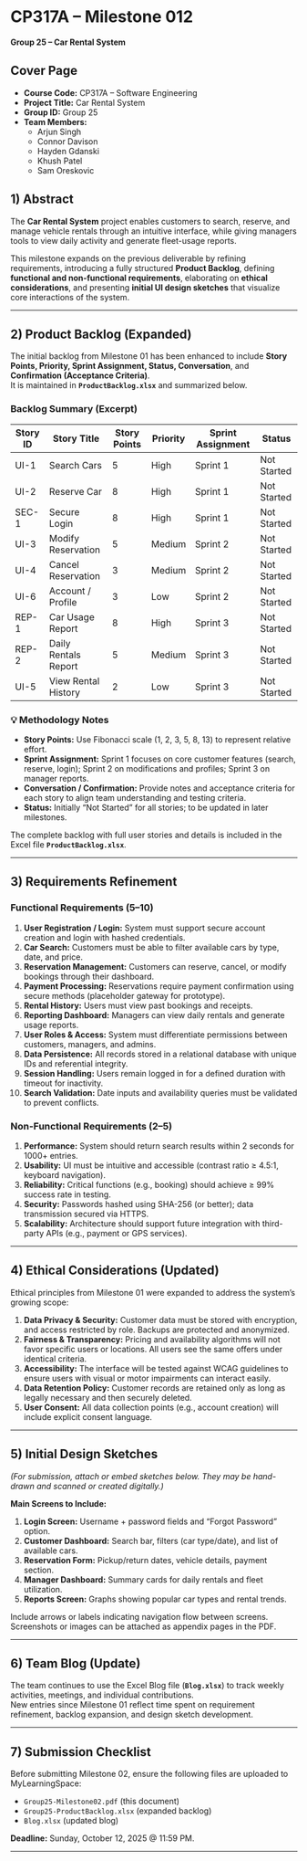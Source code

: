 # CP317A – Milestone 012 
**Group 25 – Car Rental System**  

## Cover Page
- **Course Code:** CP317A – Software Engineering
- **Project Title:** Car Rental System
- **Group ID:** Group 25
- **Team Members:**
  - Arjun Singh
  - Connor Davison
  - Hayden Gdanski
  - Khush Patel
  - Sam Oreskovic

## 1) Abstract
The **Car Rental System** project enables customers to search, reserve, and manage vehicle rentals through an intuitive interface, while giving managers tools to view daily activity and generate fleet-usage reports.  

This milestone expands on the previous deliverable by refining requirements, introducing a fully structured **Product Backlog**, defining **functional and non-functional requirements**, elaborating on **ethical considerations**, and presenting **initial UI design sketches** that visualize core interactions of the system.

---

## 2) Product Backlog (Expanded)
The initial backlog from Milestone 01 has been enhanced to include **Story Points, Priority, Sprint Assignment, Status, Conversation**, and **Confirmation (Acceptance Criteria)**.  
It is maintained in **`ProductBacklog.xlsx`** and summarized below.

### Backlog Summary (Excerpt)
| Story ID | Story Title | Story Points | Priority | Sprint Assignment | Status |
|-----------|-------------|--------------|-----------|-------------------|---------|
| UI-1 | Search Cars | 5 | High | Sprint 1 | Not Started |
| UI-2 | Reserve Car | 8 | High | Sprint 1 | Not Started |
| SEC-1 | Secure Login | 8 | High | Sprint 1 | Not Started |
| UI-3 | Modify Reservation | 5 | Medium | Sprint 2 | Not Started |
| UI-4 | Cancel Reservation | 3 | Medium | Sprint 2 | Not Started |
| UI-6 | Account / Profile | 3 | Low | Sprint 2 | Not Started |
| REP-1 | Car Usage Report | 8 | High | Sprint 3 | Not Started |
| REP-2 | Daily Rentals Report | 5 | Medium | Sprint 3 | Not Started |
| UI-5 | View Rental History | 2 | Low | Sprint 3 | Not Started |

### 💡 Methodology Notes
- **Story Points:** Use Fibonacci scale (1, 2, 3, 5, 8, 13) to represent relative effort.  
- **Sprint Assignment:** Sprint 1 focuses on core customer features (search, reserve, login); Sprint 2 on modifications and profiles; Sprint 3 on manager reports.  
- **Conversation / Confirmation:** Provide notes and acceptance criteria for each story to align team understanding and testing criteria.  
- **Status:** Initially “Not Started” for all stories; to be updated in later milestones.  

The complete backlog with full user stories and details is included in the Excel file **`ProductBacklog.xlsx`**.

---

## 3) Requirements Refinement
### Functional Requirements (5–10)
1. **User Registration / Login:** System must support secure account creation and login with hashed credentials.  
2. **Car Search:** Customers must be able to filter available cars by type, date, and price.  
3. **Reservation Management:** Customers can reserve, cancel, or modify bookings through their dashboard.  
4. **Payment Processing:** Reservations require payment confirmation using secure methods (placeholder gateway for prototype).  
5. **Rental History:** Users must view past bookings and receipts.  
6. **Reporting Dashboard:** Managers can view daily rentals and generate usage reports.  
7. **User Roles & Access:** System must differentiate permissions between customers, managers, and admins.  
8. **Data Persistence:** All records stored in a relational database with unique IDs and referential integrity.  
9. **Session Handling:** Users remain logged in for a defined duration with timeout for inactivity.  
10. **Search Validation:** Date inputs and availability queries must be validated to prevent conflicts.

### Non-Functional Requirements (2–5)
1. **Performance:** System should return search results within 2 seconds for 1000+ entries.  
2. **Usability:** UI must be intuitive and accessible (contrast ratio ≥ 4.5:1, keyboard navigation).  
3. **Reliability:** Critical functions (e.g., booking) should achieve ≥ 99% success rate in testing.  
4. **Security:** Passwords hashed using SHA-256 (or better); data transmission secured via HTTPS.  
5. **Scalability:** Architecture should support future integration with third-party APIs (e.g., payment or GPS services).  

---

## 4) Ethical Considerations (Updated)
Ethical principles from Milestone 01 were expanded to address the system’s growing scope:  

1. **Data Privacy & Security:** Customer data must be stored with encryption, and access restricted by role. Backups are protected and anonymized.  
2. **Fairness & Transparency:** Pricing and availability algorithms will not favor specific users or locations. All users see the same offers under identical criteria.  
3. **Accessibility:** The interface will be tested against WCAG guidelines to ensure users with visual or motor impairments can interact easily.  
4. **Data Retention Policy:** Customer records are retained only as long as legally necessary and then securely deleted.  
5. **User Consent:** All data collection points (e.g., account creation) will include explicit consent language.  

---

## 5) Initial Design Sketches
*(For submission, attach or embed sketches below. They may be hand-drawn and scanned or created digitally.)*  

**Main Screens to Include:**
1. **Login Screen:** Username + password fields and “Forgot Password” option.  
2. **Customer Dashboard:** Search bar, filters (car type/date), and list of available cars.  
3. **Reservation Form:** Pickup/return dates, vehicle details, payment section.  
4. **Manager Dashboard:** Summary cards for daily rentals and fleet utilization.  
5. **Reports Screen:** Graphs showing popular car types and rental trends.  

Include arrows or labels indicating navigation flow between screens. Screenshots or images can be attached as appendix pages in the PDF.  

---

## 6) Team Blog (Update)
The team continues to use the Excel Blog file (**`Blog.xlsx`**) to track weekly activities, meetings, and individual contributions.  
New entries since Milestone 01 reflect time spent on requirement refinement, backlog expansion, and design sketch development.

---

## 7) Submission Checklist
Before submitting Milestone 02, ensure the following files are uploaded to MyLearningSpace:  
- `Group25-Milestone02.pdf` (this document)  
- `Group25-ProductBacklog.xlsx` (expanded backlog)  
- `Blog.xlsx` (updated blog)  

**Deadline:** Sunday, October 12, 2025 @ 11:59 PM.  

---
